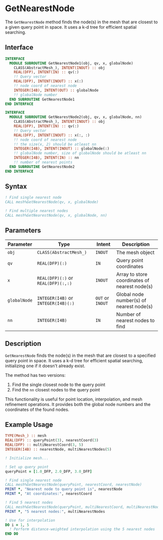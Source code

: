 # GetNearestNode

The `GetNearestNode` method finds the node(s) in the mesh that are closest to a given query point in space. It uses a k-d tree for efficient spatial searching.

## Interface

```fortran
INTERFACE
  MODULE SUBROUTINE GetNearestNode1(obj, qv, x, globalNode)
    CLASS(AbstractMesh_), INTENT(INOUT) :: obj
    REAL(DFP), INTENT(IN) :: qv(:)
    !! Query vector
    REAL(DFP), INTENT(INOUT) :: x(:)
    !! node coord of nearest node
    INTEGER(I4B), INTENT(OUT) :: globalNode
    !! globalNode number
  END SUBROUTINE GetNearestNode1
END INTERFACE

INTERFACE
  MODULE SUBROUTINE GetNearestNode2(obj, qv, x, globalNode, nn)
    CLASS(AbstractMesh_), INTENT(INOUT) :: obj
    REAL(DFP), INTENT(IN) :: qv(:)
    !! Query vector
    REAL(DFP), INTENT(INOUT) :: x(:, :)
    !! node coord of nearest node
    !! the size(x, 2) should be atleast nn
    INTEGER(I4B), INTENT(INOUT) :: globalNode(:)
    !! globalNode number, size of globalNode should be atleast nn
    INTEGER(I4B), INTENT(IN) :: nn
    !! number of nearest points
  END SUBROUTINE GetNearestNode2
END INTERFACE
```

## Syntax

```fortran
! Find single nearest node
CALL mesh%GetNearestNode(qv, x, globalNode)

! Find multiple nearest nodes
CALL mesh%GetNearestNode(qv, x, globalNode, nn)
```

## Parameters

| Parameter    | Type                                | Intent           | Description                                   |
| ------------ | ----------------------------------- | ---------------- | --------------------------------------------- |
| `obj`        | `CLASS(AbstractMesh_)`              | `INOUT`          | The mesh object                               |
| `qv`         | `REAL(DFP)(:)`                      | `IN`             | Query point coordinates                       |
| `x`          | `REAL(DFP)(:)` or `REAL(DFP)(:,:)`  | `INOUT`          | Array to store coordinates of nearest node(s) |
| `globalNode` | `INTEGER(I4B)` or `INTEGER(I4B)(:)` | `OUT` or `INOUT` | Global node number(s) of nearest node(s)      |
| `nn`         | `INTEGER(I4B)`                      | `IN`             | Number of nearest nodes to find               |

## Description

`GetNearestNode` finds the node(s) in the mesh that are closest to a specified query point in space. It uses a k-d tree for efficient spatial searching, initializing one if it doesn't already exist.

The method has two versions:

1. Find the single closest node to the query point
2. Find the `nn` closest nodes to the query point

This functionality is useful for point location, interpolation, and mesh refinement operations. It provides both the global node numbers and the coordinates of the found nodes.

## Example Usage

```fortran
TYPE(Mesh_) :: mesh
REAL(DFP) :: queryPoint(3), nearestCoord(3)
REAL(DFP) :: multiNearestCoord(3, 5)
INTEGER(I4B) :: nearestNode, multiNearestNodes(5)

! Initialize mesh...

! Set up query point
queryPoint = [1.0_DFP, 2.0_DFP, 3.0_DFP]

! Find single nearest node
CALL mesh%GetNearestNode(queryPoint, nearestCoord, nearestNode)
PRINT *, "Nearest node to query point is", nearestNode
PRINT *, "At coordinates:", nearestCoord

! Find 5 nearest nodes
CALL mesh%GetNearestNode(queryPoint, multiNearestCoord, multiNearestNodes, 5)
PRINT *, "5 nearest nodes:", multiNearestNodes

! Use for interpolation
DO i = 1, 5
  ! Perform distance-weighted interpolation using the 5 nearest nodes
END DO
```
